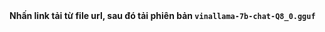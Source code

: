 <strong>
  Nhấn link tải từ file url, sau đó tải phiên bản <code>vinallama-7b-chat-Q8_0.gguf</code>
</strong>

